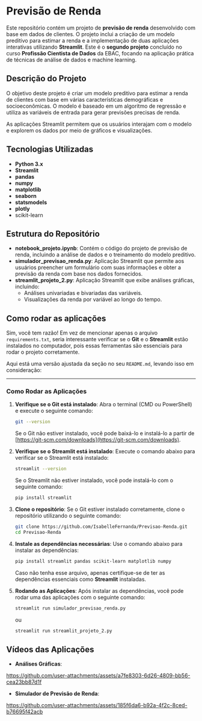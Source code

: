 # Previsão de Renda


Este repositório contém um projeto de **previsão de renda** desenvolvido com base em dados de clientes. O projeto inclui a criação de um modelo preditivo para estimar a renda e a implementação de duas aplicações interativas utilizando **Streamlit**. Este é o **segundo projeto** concluído no curso **Profissão Cientista de Dados** da EBAC, focando na aplicação prática de técnicas de análise de dados e machine learning.

## Descrição do Projeto

O objetivo deste projeto é criar um modelo preditivo para estimar a renda de clientes com base em várias características demográficas e socioeconômicas. O modelo é baseado em um algoritmo de regressão e utiliza as variáveis de entrada para gerar previsões precisas de renda.

As aplicações Streamlit permitem que os usuários interajam com o modelo e explorem os dados por meio de gráficos e visualizações.

## Tecnologias Utilizadas

- **Python 3.x**
- **Streamlit**
- **pandas**
- **numpy**
- **matplotlib**
- **seaborn**
- **statsmodels**
- **plotly**
- scikit-learn


## Estrutura do Repositório

- **notebook_projeto.ipynb**: Contém o código do projeto de previsão de renda, incluindo a análise de dados e o treinamento do modelo preditivo.
- **simulador_previsao_renda.py**: Aplicação Streamlit que permite aos usuários preencher um formulário com suas informações e obter a previsão da renda com base nos dados fornecidos.
- **streamlit_projeto_2.py**: Aplicação Streamlit que exibe análises gráficas, incluindo:
  - Análises univariadas e bivariadas das variáveis.
  - Visualizações da renda por variável ao longo do tempo.

## Como rodar as aplicações
Sim, você tem razão! Em vez de mencionar apenas o arquivo `requirements.txt`, seria interessante verificar se o **Git** e o **Streamlit** estão instalados no computador, pois essas ferramentas são essenciais para rodar o projeto corretamente.

Aqui está uma versão ajustada da seção no seu `README.md`, levando isso em consideração:

---

### Como Rodar as Aplicações

1. **Verifique se o Git está instalado**:
   Abra o terminal (CMD ou PowerShell) e execute o seguinte comando:
   ```bash
   git --version
   ```
   Se o Git não estiver instalado, você pode baixá-lo e instalá-lo a partir de [https://git-scm.com/downloads](https://git-scm.com/downloads).

2. **Verifique se o Streamlit está instalado**:
   Execute o comando abaixo para verificar se o Streamlit está instalado:
   ```bash
   streamlit --version
   ```
   Se o Streamlit não estiver instalado, você pode instalá-lo com o seguinte comando:
   ```bash
   pip install streamlit
   ```

3. **Clone o repositório**:
   Se o Git estiver instalado corretamente, clone o repositório utilizando o seguinte comando:
   ```bash
   git clone https://github.com/IsabelleFernanda/Previsao-Renda.git
   cd Previsao-Renda
   ```

4. **Instale as dependências necessárias**:
   Use o comando abaixo para instalar as dependências:
   ```bash
   pip install streamlit pandas scikit-learn matplotlib numpy
   ```
   Caso não tenha esse arquivo, apenas certifique-se de ter as dependências essenciais como **Streamlit** instaladas.

5. **Rodando as Aplicações**:
   Após instalar as dependências, você pode rodar uma das aplicações com o seguinte comando:
   ```bash
   streamlit run simulador_previsao_renda.py
   ```
   ou
   ```bash
   streamlit run streamlit_projeto_2.py
   ```


## Vídeos das Aplicações



- **Análises Gráficas**:
  


https://github.com/user-attachments/assets/a7fe8303-6d26-4809-bb56-cea23bb87d1f




- **Simulador de Previsão de Renda**:
  


https://github.com/user-attachments/assets/185f6da6-b92a-4f2c-8ced-b76695f42acb



